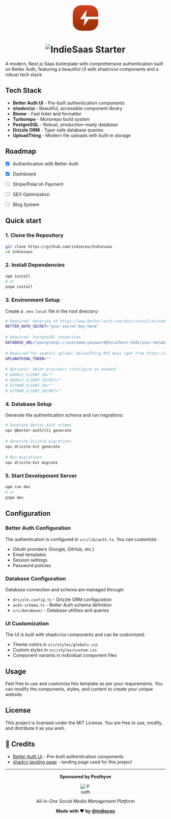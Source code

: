<div align="center">
  <img src="public/logo.svg" alt="IndieSaas Starter Logo" width="80" height="80">
  <h1>
    <picture>
      <img src="https://readme-typing-svg.demolab.com?font=Poppins&weight=600&size=42&duration=1&pause=1000&background=00000000&center=true&vCenter=true&width=435&lines=IndieSaas+Starter&gradient=true&color=FF6B3D,D14424" alt="IndieSaas Starter" />
    </picture>
  </h1>
</div>


A modern, Next.js Saas boilerplate with comprehensive authentication built on Better Auth, featuring a beautiful UI with shadcn/ui components and a robust tech stack.

## Tech Stack

- **Better Auth UI** - Pre-built authentication components
- **shadcn/ui** - Beautiful, accessible component library
- **Biome** - Fast linter and formatter
- **Turborepo** - Monorepo build system
- **PostgreSQL** - Robust, production-ready database
- **Drizzle ORM** - Type-safe database queries
- **UploadThing** - Modern file uploads with built-in storage


## Roadmap

- [x] Authentication with Better Auth
- [x] Dashboard
- [ ] Stripe/Polar.sh Payment
- [ ] SEO Optimization
- [ ] Blog System



##  Quick start

### 1. Clone the Repository
```bash
git clone https://github.com/indieceo/Indiesaas
cd indiesaas
```

### 2. Install Dependencies
```bash
npm install
# or
pnpm install
```

### 3. Environment Setup
Create a `.env.local` file in the root directory:

```bash
# Required: Generate at https://www.better-auth.com/docs/installation#set-environment-variables
BETTER_AUTH_SECRET="your-secret-key-here"

# Required: PostgreSQL connection 
DATABASE_URL="postgresql://username:password@localhost:5432/your-database"

# Required for avatars upload: UploadThing API keys (get from https://uploadthing.com/dashboard)
UPLOADTHING_TOKEN="" 

# Optional: OAuth providers (configure as needed)
# GOOGLE_CLIENT_ID=""
# GOOGLE_CLIENT_SECRET=""
# GITHUB_CLIENT_ID=""
# GITHUB_CLIENT_SECRET=""
```

### 4. Database Setup
Generate the authentication schema and run migrations:

```bash
# Generate Better Auth schema
npx @better-auth/cli generate

# Generate Drizzle migrations
npx drizzle-kit generate

# Run migrations
npx drizzle-kit migrate
```

### 5. Start Development Server
```bash
npm run dev
# or
pnpm dev
```

##  Configuration

### Better Auth Configuration
The authentication is configured in `src/lib/auth.ts`. You can customize:
- OAuth providers (Google, GitHub, etc.)
- Email templates
- Session settings
- Password policies

### Database Configuration
Database connection and schema are managed through:
- `drizzle.config.ts` - Drizzle ORM configuration
- `auth-schema.ts` - Better Auth schema definition
- `src/database/` - Database utilities and queries

### UI Customization
The UI is built with shadcn/ui components and can be customized:
- Theme colors in `src/styles/globals.css`
- Custom styles in `src/styles/custom.css`
- Component variants in individual component files


## Usage

Feel free to use and customize this template as per your requirements. You can modify the components, styles, and content to create your unique website.

## License

This project is licensed under the MIT License. You are free to use, modify, and distribute it as you wish.

## 🙏 Credits


- [Better Auth Ui](https://better-auth-ui.com) - Pre-built authentication components
- [shadcn landing page](https://github.com/nobruf/shadcn-landing-page) - landing page used for this project



---

<div align="center" >
  <p><strong>Sponsored by Posthyve</strong></p>
  <a href="https://posthyve.com" style="text-decoration: none; display: inline-flex; align-items: center; gap: 8px;">
    <img src="https://posthyve.com/logo.svg" alt="Posthyve" width="32" height="32">
  </a>
  <p><em>All-in-One Social Media Management Platform</em></p>
</div>

<div align="center">

  **Made with ❤️ by [@indieceo](https://x.com/indieceo)**

</div>
